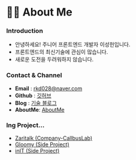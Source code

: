# 🙋‍♂️ About Me

### Introduction

- 안녕하세요! 주니어 프론트엔드 개발자 이성헌입니다.
- 프론트엔드의 최신기술에 관심이 많습니다.
- 새로운 도전을 두려워하지 않습니다.

### Contact & Channel

- **Email** : rkd028@naver.com
- **Github** : [깃허브](https://github.com/Lee-sungheon)
- **Blog** : [기술 블로그](https://velog.io/@rkd028)
- **AboutMe**: [AboutMe](https://velog.io/@rkd028/about)


### Ing Project...
- [Zaritalk (Company-CallbusLab)](https://zaritalk.com)
- [Gloomy (Side Project)](https://d1gbspr5q497yq.cloudfront.net)
- [inIT (Side Project)](https://dev.initapp.link)
